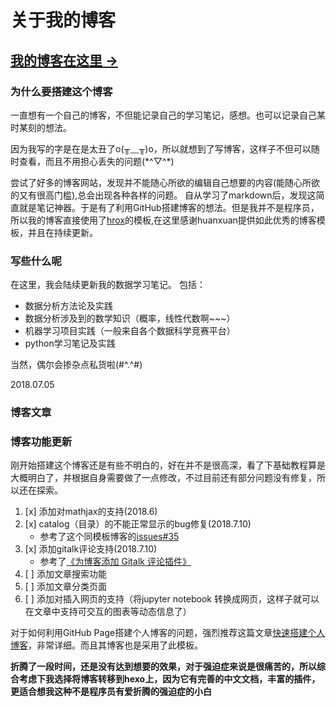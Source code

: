 # 关于我的博客

## [我的博客在这里 &rarr;](https://GengDaPeng.github.io)

### 为什么要搭建这个博客

一直想有一个自己的博客，不但能记录自己的学习笔记，感想。也可以记录自己某时某刻的想法。

因为我写的字是在是太丑了o(╥﹏╥)o，所以就想到了写博客，这样子不但可以随时查看，而且不用担心丢失的问题(\*^▽^\*)

尝试了好多的博客网站，发现并不能随心所欲的编辑自己想要的内容(能随心所欲的又有很高门槛),总会出现各种各样的问题。
自从学习了markdown后，发现这简直就是笔记神器。于是有了利用GitHub搭建博客的想法。但是我并不是程序员，所以我的博客直接使用了[hrox](https://github.com/Huxpro/huxpro.github.io)的模板,在这里感谢huanxuan提供如此优秀的博客模板，并且在持续更新。

### 写些什么呢

在这里，我会陆续更新我的数据学习笔记。
包括：

- 数据分析方法论及实践
- 数据分析涉及到的数学知识（概率，线性代数啊~~~）
- 机器学习项目实践（一般来自各个数据科学竞赛平台）
- python学习笔记及实践

当然，偶尔会掺杂点私货啦(#^.^#)

2018.07.05

### 博客文章

### 博客功能更新

刚开始搭建这个博客还是有些不明白的，好在并不是很高深，看了下基础教程算是大概明白了，并根据自身需要做了一点修改，不过目前还有部分问题没有修复，所以还在探索。

  1. [x] 添加对mathjax的支持(2018.6)
  2. [x] catalog（目录）的不能正常显示的bug修复(2018.7.10)
      - 参考了这个同模板博客的[issues#35](https://github.com/qiubaiying/qiubaiying.github.io/issues/35)
  3. [x] 添加gitalk评论支持(2018.7.10)
      - 参考了[《为博客添加 Gitalk 评论插件》](http://qiubaiying.top/2017/12/19/%E4%B8%BA%E5%8D%9A%E5%AE%A2%E6%B7%BB%E5%8A%A0-Gitalk-%E8%AF%84%E8%AE%BA%E6%8F%92%E4%BB%B6/)
  4. [ ] 添加文章搜索功能
  5. [ ] 添加文章分类页面
  6. [ ] 添加对插入网页的支持（将jupyter notebook 转换成网页，这样子就可以在文章中支持可交互的图表等动态信息了）

  对于如何利用GitHub Page搭建个人博客的问题，强烈推荐这篇文章[快速搭建个人博客](http://qiubaiying.top/2017/02/06/%E5%BF%AB%E9%80%9F%E6%90%AD%E5%BB%BA%E4%B8%AA%E4%BA%BA%E5%8D%9A%E5%AE%A2/)，非常详细。而且其博客也是采用了此模板。

**折腾了一段时间，还是没有达到想要的效果，对于强迫症来说是很痛苦的，所以综合考虑下我选择将博客转移到hexo上，因为它有完善的中文文档，丰富的插件，更适合想我这种不是程序员有爱折腾的强迫症的小白**

